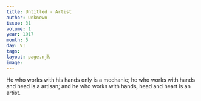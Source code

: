 ```yaml
---
title: Untitled - Artist
author: Unknown
issue: 31
volume: 1
year: 1917
month: 5
day: VI
tags:
layout: page.njk
image:
---
```

He who works with his hands only is a mechanic; he who works with hands and head is a artisan; and he who works with hands, head and heart is an artist.   
